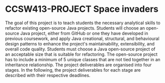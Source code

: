 # CCSW413-PROJECT Space  invaders
The goal of this project is to teach students the necessary analytical skills to refactor existing open-source Java projects. Students will choose an open-source Java project, either from GitHub or one they have developed in previous coursework, and apply Java creational, structural, and behavioural design patterns to enhance the project's maintainability, extensibility, and overall code quality. Students must choose a Java open-source project of an acceptable size that is suitable for refactoring. The open-source project has to include a minimum of 5 unique classes that are not tied together in an inheritance relationship. The project deliverables are organised into four stages. In the following, the project deliverables for each stage are described with their respective deadlines.
